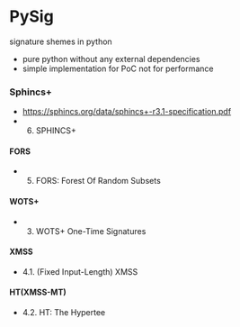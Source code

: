 # PySig
signature shemes in python

* pure python without any external dependencies
* simple implementation for PoC not for performance

### Sphincs+

* https://sphincs.org/data/sphincs+-r3.1-specification.pdf
* 6. SPHINCS+

#### FORS

* 5. FORS: Forest Of Random Subsets

#### WOTS+

* 3. WOTS+ One-Time Signatures

#### XMSS

* 4.1. (Fixed Input-Length) XMSS

#### HT(XMSS-MT)

* 4.2. HT: The Hypertee
